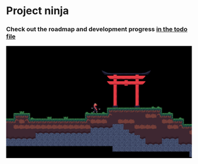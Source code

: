 # Project ninja

### Check out the roadmap and development progress [in the todo file](TODO.md)

<img src="./example1.png"/>
